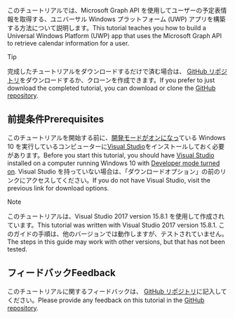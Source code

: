 <!-- markdownlint-disable MD002 MD041 -->

<span data-ttu-id="32cba-101">このチュートリアルでは、Microsoft Graph API を使用してユーザーの予定表情報を取得する、ユニバーサル Windows プラットフォーム (UWP) アプリを構築する方法について説明します。</span><span class="sxs-lookup"><span data-stu-id="32cba-101">This tutorial teaches you how to build a Universal Windows Platform (UWP) app that uses the Microsoft Graph API to retrieve calendar information for a user.</span></span>

> [!TIP]
> <span data-ttu-id="32cba-102">完成したチュートリアルをダウンロードするだけで済む場合は、 [GitHub リポジトリ](https://github.com/microsoftgraph/msgraph-training-uwp)をダウンロードするか、クローンを作成できます。</span><span class="sxs-lookup"><span data-stu-id="32cba-102">If you prefer to just download the completed tutorial, you can download or clone the [GitHub repository](https://github.com/microsoftgraph/msgraph-training-uwp).</span></span>

## <a name="prerequisites"></a><span data-ttu-id="32cba-103">前提条件</span><span class="sxs-lookup"><span data-stu-id="32cba-103">Prerequisites</span></span>

<span data-ttu-id="32cba-104">このチュートリアルを開始する前に、[開発モードがオンになっ](https://docs.microsoft.com/windows/uwp/get-started/enable-your-device-for-development)ている Windows 10 を実行しているコンピューターに[Visual Studio](https://visualstudio.microsoft.com/vs/)をインストールしておく必要があります。</span><span class="sxs-lookup"><span data-stu-id="32cba-104">Before you start this tutorial, you should have [Visual Studio](https://visualstudio.microsoft.com/vs/) installed on a computer running Windows 10 with [Developer mode turned on](https://docs.microsoft.com/windows/uwp/get-started/enable-your-device-for-development).</span></span> <span data-ttu-id="32cba-105">Visual Studio を持っていない場合は、「ダウンロードオプション」の前のリンクにアクセスしてください。</span><span class="sxs-lookup"><span data-stu-id="32cba-105">If you do not have Visual Studio, visit the previous link for download options.</span></span>

> [!NOTE]
> <span data-ttu-id="32cba-106">このチュートリアルは、Visual Studio 2017 version 15.8.1 を使用して作成されています。</span><span class="sxs-lookup"><span data-stu-id="32cba-106">This tutorial was written with Visual Studio 2017 version 15.8.1.</span></span> <span data-ttu-id="32cba-107">このガイドの手順は、他のバージョンでは動作しますが、テストされていません。</span><span class="sxs-lookup"><span data-stu-id="32cba-107">The steps in this guide may work with other versions, but that has not been tested.</span></span>

## <a name="feedback"></a><span data-ttu-id="32cba-108">フィードバック</span><span class="sxs-lookup"><span data-stu-id="32cba-108">Feedback</span></span>

<span data-ttu-id="32cba-109">このチュートリアルに関するフィードバックは、 [GitHub リポジトリ](https://github.com/microsoftgraph/msgraph-training-uwp)に記入してください。</span><span class="sxs-lookup"><span data-stu-id="32cba-109">Please provide any feedback on this tutorial in the [GitHub repository](https://github.com/microsoftgraph/msgraph-training-uwp).</span></span>